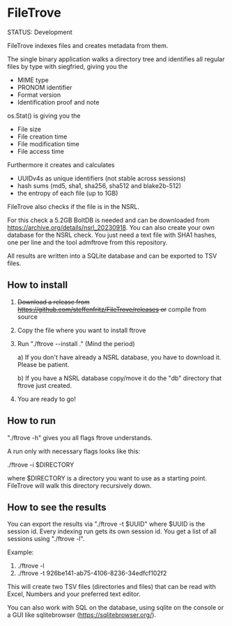 # FileTrove
STATUS: Development

FileTrove indexes files and creates metadata from them.

The single binary application walks a directory tree and identifies all regular files by type with siegfried, giving you the 

* MIME type
* PRONOM identifier
* Format version
* Identification proof and note


os.Stat() is giving you the

* File size
* File creation time
* File modification time
* File access time


Furthermore it creates and calculates

* UUIDv4s as unique identifiers (not stable across sessions)
* hash sums (md5, sha1, sha256, sha512 and blake2b-512)
* the entropy of each file (up to 1GB)


FileTrove also checks if the file is in the NSRL. 

For this check a 5.2GB BoltDB is needed and can be downloaded from https://archive.org/details/nsrl_20230918. You can also create your own database for the NSRL check. You just need a text file with SHA1 hashes, one per line and the tool admftrove from this repository.

All results are written into a SQLite database and can be exported to TSV files.


## How to install
1. ~~Download a release from https://github.com/steffenfritz/FileTrove/releases or~~ compile from source
2. Copy the file where you want to install ftrove
3. Run "./ftrove --install ."  (Mind the period)
   
	a) If you don't have already a NSRL database, you have to download it. Please be patient.
    
	b) If you have a NSRL database copy/move it do the "db" directory that ftrove just created.

5. You are ready to go!

## How to run
"./ftrove -h" gives you all flags ftrove understands.

A run only with necessary flags looks like this:

./ftrove -i $DIRECTORY

where $DIRECTORY is a directory you want to use as a starting point. FileTrove will walk this directory recursively down.

## How to see the results

You can export the results via "./ftrove -t $UUID" where $UUID is the session id. 
Every indexing run gets its own session id. You get a list of all sessions using "./ftrove -l". 

Example:

1. ./ftrove -l
2. ./ftrove -t 926be141-ab75-4106-8236-34edfcf102f2 

This will create two TSV files (directories and files) that can be read with Excel, Numbers and your preferred text editor. 

You can also work with SQL on the database, using sqlite on the console or a GUI like sqlitebrowser (https://sqlitebrowser.org/).

